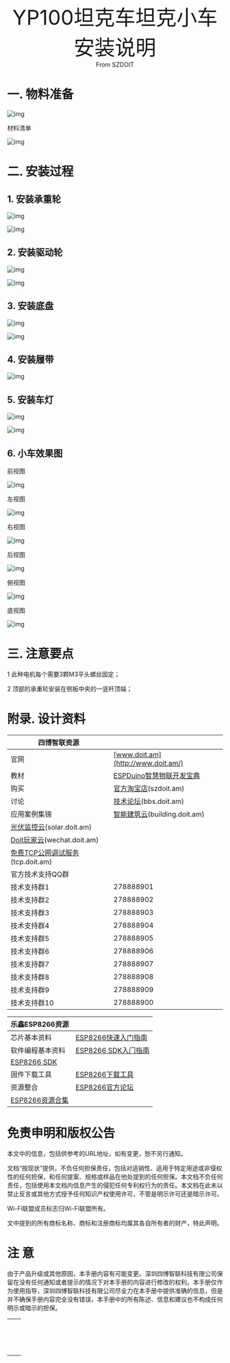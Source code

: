 <center><font size=10> YP100坦克车坦克小车安装说明</center></font>
<center> From SZDOIT</center>

# 一. 物料准备

![img](https://github.com/SmartArduino/zhdocs/raw/master/zhSmartCAR/Y_Series/YP100/wps39.png)

材料清单

![img](https://github.com/SmartArduino/zhdocs/raw/master/zhSmartCAR/Y_Series/YP100/wps40.jpg) 

 

# 二. 安装过程

## 1. 安装承重轮

![img](https://github.com/SmartArduino/zhdocs/raw/master/zhSmartCAR/Y_Series/YP100/wps41.jpg) 

![img](https://github.com/SmartArduino/zhdocs/raw/master/zhSmartCAR/Y_Series/YP100/wps42.jpg) 

## 2. 安装驱动轮

![img](https://github.com/SmartArduino/zhdocs/raw/master/zhSmartCAR/Y_Series/YP100/wps43.jpg) 

![img](https://github.com/SmartArduino/zhdocs/raw/master/zhSmartCAR/Y_Series/YP100/wps44.jpg) 

## 3. 安装底盘

![img](https://github.com/SmartArduino/zhdocs/raw/master/zhSmartCAR/Y_Series/YP100/wps45.jpg) 

![img](https://github.com/SmartArduino/zhdocs/raw/master/zhSmartCAR/Y_Series/YP100/wps46.jpg) 

## 4. 安装履带

![img](https://github.com/SmartArduino/zhdocs/raw/master/zhSmartCAR/Y_Series/YP100/wps47.jpg) 

## 5. 安装车灯

![img](https://github.com/SmartArduino/zhdocs/raw/master/zhSmartCAR/Y_Series/YP100/wps48.jpg) 

![img](https://github.com/SmartArduino/zhdocs/raw/master/zhSmartCAR/Y_Series/YP100/wps49.jpg) 

## 6. 小车效果图

前视图

![img](https://github.com/SmartArduino/zhdocs/raw/master/zhSmartCAR/Y_Series/YP100/wps50.jpg) 

左视图

![img](https://github.com/SmartArduino/zhdocs/raw/master/zhSmartCAR/Y_Series/YP100/wps51.jpg) 

右视图

![img](https://github.com/SmartArduino/zhdocs/raw/master/zhSmartCAR/Y_Series/YP100/wps52.jpg) 

后视图

![img](https://github.com/SmartArduino/zhdocs/raw/master/zhSmartCAR/Y_Series/YP100/wps53.jpg) 

俯视图

![img](https://github.com/SmartArduino/zhdocs/raw/master/zhSmartCAR/Y_Series/YP100/wps54.jpg) 

底视图

![img](https://github.com/SmartArduino/zhdocs/raw/master/zhSmartCAR/Y_Series/YP100/wps55.jpg) 

# 三. 注意要点

1 此种电机每个需要3颗M3平头螺丝固定；

2 顶部的承重轮安装在侧板中央的一竖杆顶端；

# 附录. 设计资料

| 四博智联资源                                           |                                                              |
| ------------------------------------------------------ | ------------------------------------------------------------ |
| 官网                                                   | [www.doit.am](http://www.doit.am/)                           |
| 教材                                                   | [ESPDuino智慧物联开发宝典](https://item.taobao.com/item.htm?spm=a1z10.3-c.w4002-7420449993.9.Bgp1Ll&id=520583000610) |
| 购买                                                   | [官方淘宝店](https://szdoit.taobao.com/)(szdoit.am)          |
| 讨论                                                   | [技术论坛](http://bbs.doit.am/forum.php)(bbs.doit.am)        |
| 应用案例集锦                                           | [智能建筑云](http://building.doit.am)(building.doit.am)      |
| [光伏监控云](http://solar.doit.am)(solar.doit.am)      |                                                              |
| [Doit玩家云](http://wechat.doit.am)(wechat.doit.am)    |                                                              |
| [免费TCP公网调试服务](http://tcp.doit.am)(tcp.doit.am) |                                                              |
| 官方技术支持QQ群                                       |                                                              |
| 技术支持群1                                            | 278888901                                                    |
| 技术支持群2                                            | 278888902                                                    |
| 技术支持群3                                            | 278888903                                                    |
| 技术支持群4                                            | 278888904                                                    |
| 技术支持群5                                            | 278888905                                                    |
| 技术支持群6                                            | 278888906                                                    |
| 技术支持群7                                            | 278888907                                                    |
| 技术支持群8                                            | 278888908                                                    |
| 技术支持群9                                            | 278888909                                                    |
| 技术支持群10                                           | 278888900                                                    |

| 乐鑫ESP8266资源                                              |                                                              |
| ------------------------------------------------------------ | ------------------------------------------------------------ |
| 芯片基本资料                                                 | [ESP8266快速入门指南](http://espressif.com/sites/default/files/documentation/esp8266_quick_start_guide_cn.pdf) |
| 软件编程基本资料                                             | [ESP8266 SDK⼊⻔指南](http://espressif.com/sites/default/files/documentation/2a-esp8266-sdk_getting_started_guide_cn.pdf) |
| [ESP8266 SDK](http://www.espressif.com/zh-hans/support/download/sdks-demos?keys=&field_type_tid[]=14) |                                                              |
| 固件下载工具                                                 | [ESP8266下载⼯具](http://www.espressif.com/zh-hans/support/download/other-tools?keys=&field_type_tid[]=14) |
| 资源整合                                                     | [ESP8266官⽅论坛](http://bbs.espressif.com/)                 |
| [ESP8266资源合集](http://www.espressif.com/zh-hans/products/hardware/esp8266ex/resources) |                                                              |

 

# 免责申明和版权公告

本文中的信息，包括供参考的URL地址，如有变更，恕不另行通知。 

文档“按现状”提供，不负任何担保责任，包括对适销性、适用于特定用途或非侵权性的任何担保，和任何提案、规格或样品在他处提到的任何担保。本文档不负任何责任，包括使用本文档内信息产生的侵犯任何专利权行为的责任。本文档在此未以禁止反言或其他方式授予任何知识产权使用许可，不管是明示许可还是暗示许可。 

Wi-Fi联盟成员标志归Wi-Fi联盟所有。

文中提到的所有商标名称、商标和注册商标均属其各自所有者的财产，特此声明。

# 注 意

由于产品升级或其他原因，本手册内容有可能变更。深圳四博智联科技有限公司保留在没有任何通知或者提示的情况下对本手册的内容进行修改的权利。本手册仅作为使用指导，深圳四博智联科技有限公司尽全力在本手册中提供准确的信息，但是并不确保手册内容完全没有错误，本手册中的所有陈述、信息和建议也不构成任何明示或暗示的担保。

|      |      |
| ---- | ---- |
|      |      |
|      |      |
|      |      |
|      |      |
|      |      |
|      |      |
|      |      |
|      |      |
|      |      |
|      |      |
|      |      |
|      |      |
|      |      |
|      |      |